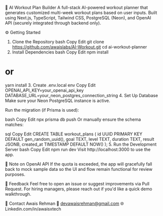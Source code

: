 💪 AI Workout Plan Builder
A full-stack AI-powered workout planner that generates customized multi-week workout plans based on user inputs. Built using Next.js, TypeScript, Tailwind CSS, PostgreSQL (Neon), and OpenAI API (securely integrated through backend only).

⚙️ Getting Started
1. Clone the Repository
bash
Copy
Edit
git clone https://github.com/awaislabs/AI-Workout.git
cd ai-workout-planner
2. Install Dependencies
bash
Copy
Edit
npm install
# or
yarn install
3. Create .env.local
env
Copy
Edit
OPENAI_API_KEY=your_openai_api_key
DATABASE_URL=your_neon_postgres_connection_string
4. Set Up Database
Make sure your Neon PostgreSQL instance is active.

Run the migration (if Prisma is used):

bash
Copy
Edit
npx prisma db push
Or manually ensure the schema matches:

sql
Copy
Edit
CREATE TABLE workout_plans (
  id UUID PRIMARY KEY DEFAULT gen_random_uuid(),
  goal TEXT,
  level TEXT,
  duration TEXT,
  result JSONB,
  created_at TIMESTAMP DEFAULT NOW()
);
5. Run the Development Server
bash
Copy
Edit
npm run dev
Visit http://localhost:3000 to use the app.

🔐 Note on OpenAI API
If the quota is exceeded, the app will gracefully fall back to mock sample data so the UI and flow remain functional for review purposes.


📝 Feedback
Feel free to open an issue or suggest improvements via Pull Request.
For hiring managers, please reach out if you'd like a quick demo walkthrough.

📧 Contact
Awais Rehman
📩 devawaisrehman@gmail.com
🌐 Linkedin.com/in/awaisxtech
